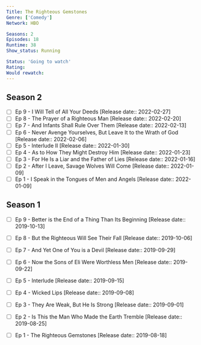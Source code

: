 ```yaml
---
Title: The Righteous Gemstones
Genre: ['Comedy']
Network: HBO

Seasons: 2
Episodes: 18
Runtime: 38
Show_status: Running

Status: 'Going to watch'
Rating: 
Would rewatch: 
---
```


## Season 2
- [ ] Ep 9 - I Will Tell of All Your Deeds [Release date:: 2022-02-27]
- [ ] Ep 8 - The Prayer of a Righteous Man [Release date:: 2022-02-20]
- [ ] Ep 7 - And Infants Shall Rule Over Them [Release date:: 2022-02-13]
- [ ] Ep 6 - Never Avenge Yourselves, But Leave It to the Wrath of God [Release date:: 2022-02-06]
- [ ] Ep 5 - Interlude II [Release date:: 2022-01-30]
- [ ] Ep 4 - As to How They Might Destroy Him [Release date:: 2022-01-23]
- [ ] Ep 3 - For He Is a Liar and the Father of Lies [Release date:: 2022-01-16]
- [ ] Ep 2 - After I Leave, Savage Wolves Will Come [Release date:: 2022-01-09]
- [ ] Ep 1 - I Speak in the Tongues of Men and Angels [Release date:: 2022-01-09]

## Season 1
- [ ] Ep 9 - Better is the End of a Thing Than Its Beginning [Release date:: 2019-10-13]
- [ ] Ep 8 - But the Righteous Will See Their Fall [Release date:: 2019-10-06]
- [ ] Ep 7 - And Yet One of You is a Devil [Release date:: 2019-09-29]
- [ ] Ep 6 - Now the Sons of Eli Were Worthless Men [Release date:: 2019-09-22]
- [ ] Ep 5 - Interlude [Release date:: 2019-09-15]
- [ ] Ep 4 - Wicked Lips [Release date:: 2019-09-08]
- [ ] Ep 3 - They Are Weak, But He Is Strong [Release date:: 2019-09-01]
- [ ] Ep 2 - Is This the Man Who Made the Earth Tremble [Release date:: 2019-08-25]
- [ ] Ep 1 - The Righteous Gemstones [Release date:: 2019-08-18]


